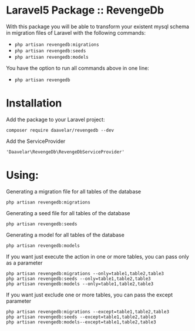 # Laravel5 Package :: RevengeDb

With this package you will be able to transform your existent mysql schema in migration files of Laravel
with the following commands:

- `php artisan revengedb:migrations`
- `php artisan revengedb:seeds`
- `php artisan revengedb:models`

You have the option to run all commands above in one line:

- `php artisan revengedb`

# Installation

Add the package to your Laravel project:

    composer require daavelar/revengedb --dev

Add the ServiceProvider

    'Daavelar\RevengeDb\RevengeDbServiceProvider'
    
# Using: 

Generating a migration file for all tables of the database
    
    php artisan revengedb:migrations
    
Generating a seed file for all tables of the database
    
    php artisan revengedb:seeds
    
Generating a model for all tables of the database    
    
    php artisan revengedb:models
    
If you want just execute the action in one or more tables, you can pass only as a parameter
    
    php artisan revengedb:migrations --only=table1,table2,table3
    php artisan revengedb:seeds --only=table1,table2,table3
    php artisan revengedb:models --only=table1,table2,table3    
    
If you want just exclude one or more tables, you can pass the except parameter
    
    php artisan revengedb:migrations --except=table1,table2,table3
    php artisan revengedb:seeds --except=table1,table2,table3
    php artisan revengedb:models--except=table1,table2,table3
    
